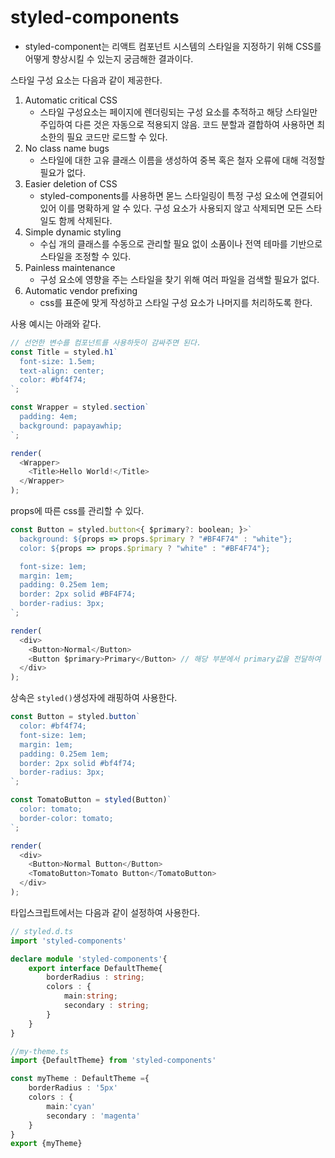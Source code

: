 # styled-components

- styled-component는 리액트 컴포넌트 시스템의 스타일을 지정하기 위해 CSS를 어떻게 향상시킬 수 있는지 궁금해한 결과이다.

스타일 구성 요소는 다음과 같이 제공한다.

1. Automatic critical CSS
   - 스타일 구성요소는 페이지에 렌더링되는 구성 요소를 추적하고 해당 스타일만 주입하여 다른 것은 자동으로 적용되지 않음. 코드 분할과 결합하여 사용하면 최소한의 필요 코드만 로드할 수 있다.
2. No class name bugs
   - 스타일에 대한 고유 클래스 이름을 생성하여 중복 혹은 철자 오류에 대해 걱정할 필요가 없다.
3. Easier deletion of CSS
   - styled-components를 사용하면 몯느 스타일링이 특정 구성 요소에 연결되어 있어 이를 명확하게 알 수 있다. 구성 요소가 사용되지 않고 삭제되면 모든 스타일도 함께 삭제된다.
4. Simple dynamic styling
   - 수십 개의 클래스를 수동으로 관리할 필요 없이 소품이나 전역 테마를 기반으로 스타일을 조정할 수 있다.
5. Painless maintenance
   - 구성 요소에 영향을 주는 스타일을 찾기 위해 여러 파일을 검색할 필요가 없다.
6. Automatic vendor prefixing
   - css를 표준에 맞게 작성하고 스타일 구성 요소가 나머지를 처리하도록 한다.

사용 예시는 아래와 같다.

```js
// 선언한 변수를 컴포넌트를 사용하듯이 감싸주면 된다.
const Title = styled.h1`
  font-size: 1.5em;
  text-align: center;
  color: #bf4f74;
`;

const Wrapper = styled.section`
  padding: 4em;
  background: papayawhip;
`;

render(
  <Wrapper>
    <Title>Hello World!</Title>
  </Wrapper>
);
```

props에 따른 css를 관리할 수 있다.

```js
const Button = styled.button<{ $primary?: boolean; }>`
  background: ${props => props.$primary ? "#BF4F74" : "white"};
  color: ${props => props.$primary ? "white" : "#BF4F74"};

  font-size: 1em;
  margin: 1em;
  padding: 0.25em 1em;
  border: 2px solid #BF4F74;
  border-radius: 3px;
`;

render(
  <div>
    <Button>Normal</Button>
    <Button $primary>Primary</Button> // 해당 부분에서 primary값을 전달하여  css를 적용해준다.
  </div>
);
```

상속은 `styled()`생성자에 래핑하여 사용한다.

```js
const Button = styled.button`
  color: #bf4f74;
  font-size: 1em;
  margin: 1em;
  padding: 0.25em 1em;
  border: 2px solid #bf4f74;
  border-radius: 3px;
`;

const TomatoButton = styled(Button)`
  color: tomato;
  border-color: tomato;
`;

render(
  <div>
    <Button>Normal Button</Button>
    <TomatoButton>Tomato Button</TomatoButton>
  </div>
);
```

타입스크립트에서는 다음과 같이 설정하여 사용한다.

```ts
// styled.d.ts
import 'styled-components'

declare module 'styled-components'{
    export interface DefaultTheme{
        borderRadius : string;
        colors : {
            main:string;
            secondary : string;
        }
    }
}

//my-theme.ts
import {DefaultTheme} from 'styled-components'

const myTheme : DefaultTheme ={
    borderRadius : '5px'
    colors : {
        main:'cyan'
        secondary : 'magenta'
    }
}
export {myTheme}
```
